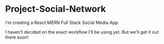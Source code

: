 # Project-Social-Network
i'm creating a React MERN Full Stack Social Media App

I haven't decided on the exact workflow I'll be using yet. But we'll get it out there soon!
